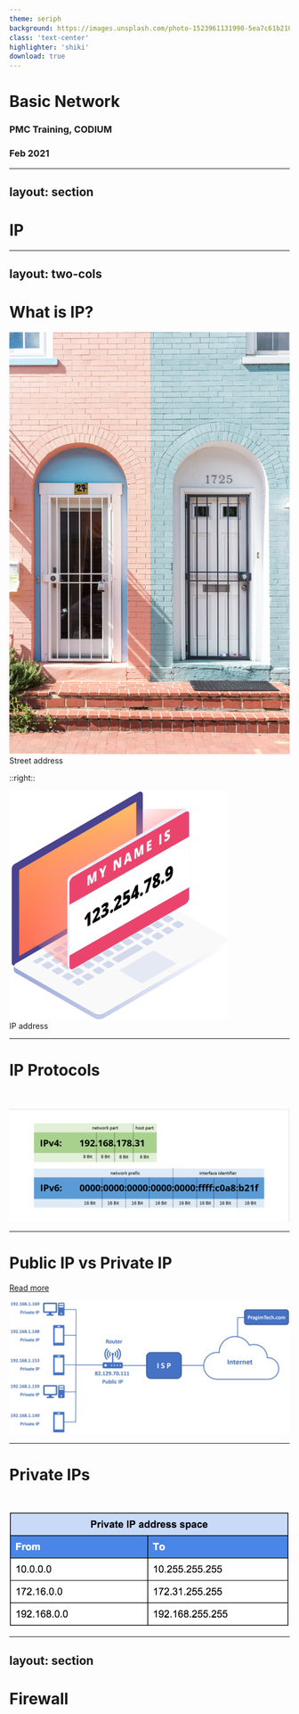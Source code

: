 ```yaml
---
theme: seriph
background: https://images.unsplash.com/photo-1523961131990-5ea7c61b2107?ixlib=rb-1.2.1&ixid=MnwxMjA3fDB8MHxwaG90by1wYWdlfHx8fGVufDB8fHx8&auto=format&fit=crop&w=1074&q=80
class: 'text-center'
highlighter: 'shiki'
download: true
---
```


# Basic Network

### PMC Training, CODIUM

### Feb 2021

---
layout: section
---

# IP

<!-- Let's start with IP -->

---
layout: two-cols
---

# What is IP?

<img src="/assets/ip/house-address.jpg" class="h-400px mx-auto">
<div class="text-xs italic text-center">Street address</div>

::right::

<div class="container flex flex-col justify-center h-full">
<img src="/assets/ip/ip-address.png" class="h-250px mx-auto">
&nbsp;<br>
<div class="text-xs italic text-center">IP address</div>
</div>

<!-- Basically, IP addresses are just like a name of each computer (a.k.a. device in the network). -->

---

# IP Protocols

<br>

![ip-structure](/assets/ip/ip-structure.png)

<!--
There are two IP protocols in use currently.

The first one is "IPv4" which stands for "Internet Protocol version 4".  
There are 4 sections in an address, each of them can be 0 to 255.  
That means you can create "a name for devices" for about 256^4, roughly, which is 4.3 billion addresses.

You might feel that 4 billions are a huge number, but it's still not enough to serve the amount of devices in the whole world.  

That's why IPv6 was born.

"IPv6" is actually "IP version 6". This new protocol can serve up to 2^128 addresses, roughly!  
Sadly, IPv6 hasn't over taken IPv4 yet.  
Therefore, we're gonna focus on IPv4 at the moment.
-->

---

# Public IP vs Private IP

[Read more](https://www.avast.com/c-ip-address-public-vs-private)

![public-private-ip](/assets/ip/public-private-ip.jpg)

<!--
There are two types of IP addresses you'll need to know which is "Public IP" and "Private IP".

As you can see on the left side, there are 5 devices connected to the router.  
Each of them can talk to each other because they're all in the same network.  
They can also access to the internet via the router as well.

At the router, there is a public IP, 82.129.70.11.  
This is the actual outgoing IP of any data that comes from devices in this network.  
We can say that the public IP is the one that the rest of the world would recognizes, not the private one.

You should notice that anybody outside the network cannot connect to one of the device in the network with their private IP.

Private IPs can also be duplicated in multiple networks since it's only used in a single network. Public IPs can't.
-->

---

# Private IPs

<br>

![private-table](/assets/ip/private-table.png)

<!--
These are all available private IPs.  
You may have heard some of them before.  
These IPs cannot be used to create a connection through the internet, always.
-->

---
layout: section
---

# Firewall

<!-- Let's move to Firewall -->
